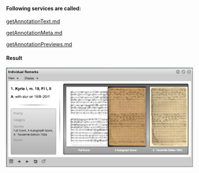 #### Following services are called:
[getAnnotationText.md](../../objecttype/workobject/annotationView/doubleclickAnnot/getAnnotationText.md)

[getAnnotationMeta.md](../../objecttype/workobject/annotationView/doubleclickAnnot/getAnnotationmeta.md)

[getAnnotationPreviews.md](../../objecttype/workobject/annotationView/doubleclickAnnot/getAnnotationPreviews.md)

#### Result

![](../../objecttype/workobject/annotationView/doubleclickAnnot/test/media/15117985747062.jpg)




